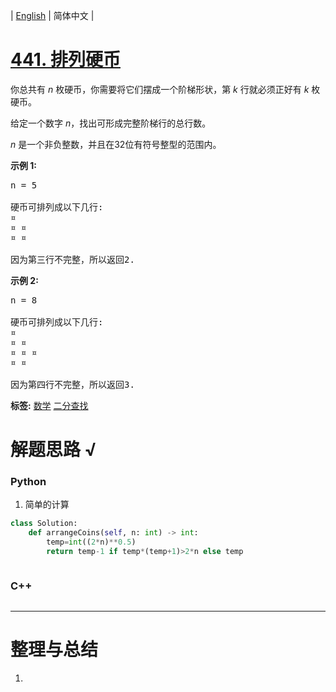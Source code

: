 | [English](README_EN.md) | 简体中文 |

# [441. 排列硬币](https://leetcode-cn.com/problems/arranging-coins)
<p>你总共有&nbsp;<em>n&nbsp;</em>枚硬币，你需要将它们摆成一个阶梯形状，第&nbsp;<em>k&nbsp;</em>行就必须正好有&nbsp;<em>k&nbsp;</em>枚硬币。</p>

<p>给定一个数字&nbsp;<em>n</em>，找出可形成完整阶梯行的总行数。</p>

<p><em>n&nbsp;</em>是一个非负整数，并且在32位有符号整型的范围内。</p>

<p><strong>示例 1:</strong></p>

<pre>
n = 5

硬币可排列成以下几行:
&curren;
&curren; &curren;
&curren; &curren;

因为第三行不完整，所以返回2.
</pre>

<p><strong>示例 2:</strong></p>

<pre>
n = 8

硬币可排列成以下几行:
&curren;
&curren; &curren;
&curren; &curren; &curren;
&curren; &curren;

因为第四行不完整，所以返回3.
</pre>

**标签:**  [数学](https://leetcode-cn.com/tag/math) [二分查找](https://leetcode-cn.com/tag/binary-search) 
# 解题思路 √

### Python

1. 简单的计算

```python
class Solution:
    def arrangeCoins(self, n: int) -> int:
        temp=int((2*n)**0.5)
        return temp-1 if temp*(temp+1)>2*n else temp
```


```python

```

### C++

```cpp

```

---



# 整理与总结

1. 